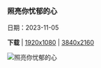 ### 照亮你忧郁的心

日期：2023-11-05

**下载**  |  [1920x1080](https://cn.bing.com/th?id=OHR.LagoPehoe_ZH-CN3367356273_1920x1080.jpg)  |  [3840x2160](https://cn.bing.com/th?id=OHR.LagoPehoe_ZH-CN3367356273_UHD.jpg)

![照亮你忧郁的心](https://cn.bing.com/th?id=OHR.LagoPehoe_ZH-CN3367356273_1920x1080.jpg "佩霍湖，百内国家公园，智利南部 (© OST/Getty Images)")

